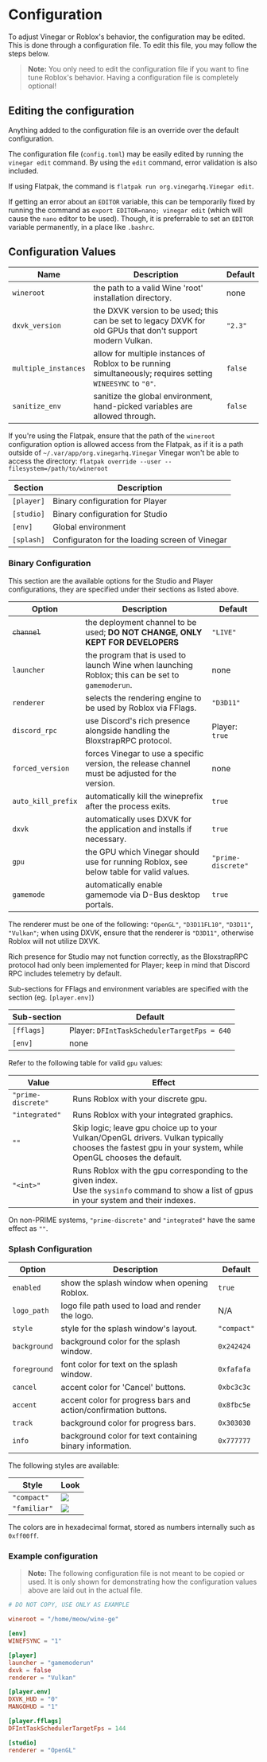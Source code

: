 # Configuration

To adjust Vinegar or Roblox's behavior, the configuration may be edited. This is done through a configuration file. To edit this file, you may follow the steps below.

> **Note:** You only need to edit the configuration file if you want to fine tune Roblox's behavior. Having a configuration file is completely optional!

## Editing the configuration

Anything added to the configuration file is an override over the default configuration.

The configuration file (`config.toml`) may be easily edited by running the `vinegar edit` command. By using the `edit` command, error validation is also included.

If using Flatpak, the command is `flatpak run org.vinegarhq.Vinegar edit`.

If getting an error about an `EDITOR` variable, this can be temporarily fixed by running the command as `export EDITOR=nano; vinegar edit` (which will cause the `nano` editor to be used). Though, it is preferrable to set an `EDITOR` variable permanently, in a place like `.bashrc`.

## Configuration Values

| Name                 | Description                                                                                                 | Default |
| -------------------- | ----------------------------------------------------------------------------------------------------------- | ------- |
| `wineroot`           | the path to a valid Wine 'root' installation directory.                                                     | none    |
| `dxvk_version`       | the DXVK version to be used; this can be set to legacy DXVK for old GPUs that don't support modern Vulkan.  | `"2.3"` |
| `multiple_instances` | allow for multiple instances of Roblox to be running simultaneously; requires setting `WINEESYNC` to `"0"`. | `false` |
| `sanitize_env`       | sanitize the global environment, hand-picked variables are allowed through.                                 | `false` |

If you're using the Flatpak, ensure that the path of the `wineroot` configuration option is allowed access from the Flatpak, as if it is a path outside of `~/.var/app/org.vinegarhq.Vinegar` Vinegar won't be able to access the directory: `flatpak override --user --filesystem=/path/to/wineroot`

| Section    | Description                                    |
| ---------- | ---------------------------------------------- |
| `[player]` | Binary configuration for Player                |
| `[studio]` | Binary configuration for Studio                |
| `[env]`    | Global environment                             |
| `[splash]` | Configuraton for the loading screen of Vinegar |

### Binary Configuration

This section are the available options for the Studio and Player configurations, they are specified under their sections as listed above.

| Option             | Description                                                                                      | Default            |
| ------------------ | ------------------------------------------------------------------------------------------------ | ------------------ |
| ~~`channel`~~          | the deployment channel to be used; **DO NOT CHANGE, ONLY KEPT FOR DEVELOPERS**                   | `"LIVE"`           |
| `launcher`         | the program that is used to launch Wine when launching Roblox; this can be set to `gamemoderun`. | none               |
| `renderer`         | selects the rendering engine to be used by Roblox via FFlags.                                    | `"D3D11"`          |
| `discord_rpc`      | use Discord's rich presence alongside handling the BloxstrapRPC protocol.                        | Player: `true`     |
| `forced_version`   | forces Vinegar to use a specific version, the release channel must be adjusted for the version.  | none               |
| `auto_kill_prefix` | automatically kill the wineprefix after the process exits.                                       | `true`             |
| `dxvk`             | automatically uses DXVK for the application and installs if necessary.                           | `true`             |
| `gpu`              | the GPU which Vinegar should use for running Roblox, see below table for valid values.           | `"prime-discrete"` |
| `gamemode`         | automatically enable gamemode via D-Bus desktop portals.                                         | `true`             |

The renderer must be one of the following: `"OpenGL"`, `"D3D11FL10"`, `"D3D11"`, `"Vulkan"`;
when using DXVK, ensure that the renderer is `"D3D11"`, otherwise Roblox will not utilize DXVK.

Rich presence for Studio may not function correctly, as the BloxstrapRPC protocol had only been implemented for Player; keep in mind that Discord RPC includes telemetry by default.

Sub-sections for FFlags and environment variables are specified with the section (eg. `[player.env]`)

| Sub-section | Default                                     |
| ----------- | ------------------------------------------- |
| `[fflags]`  | Player: `DFIntTaskSchedulerTargetFps = 640` |
| `[env]`     | none                                        |

Refer to the following table for valid `gpu` values:

| Value              | Effect                                                                                                                                                    |
| ------------------ | --------------------------------------------------------------------------------------------------------------------------------------------------------- |
| `"prime-discrete"` | Runs Roblox with your discrete gpu.                                                                                                                       |
| `"integrated"`     | Runs Roblox with your integrated graphics.                                                                                                                |
| `""`               | Skip logic; leave gpu choice up to your Vulkan/OpenGL drivers. Vulkan typically chooses the fastest gpu in your system, while OpenGL chooses the default. |
| `"<int>"`          | Runs Roblox with the gpu corresponding to the given index.<br/>Use the `sysinfo` command to show a list of gpus in your system and their indexes.         |

On non-PRIME systems, `"prime-discrete"` and `"integrated"` have the same effect as `""`.

### Splash Configuration

| Option       | Description                                                     | Default     |
| ------------ | --------------------------------------------------------------- | ----------- |
| `enabled`    | show the splash window when opening Roblox.                     | `true`      |
| `logo_path`  | logo file path used to load and render the logo.                | N/A         |
| `style`      | style for the splash window's layout.                           | `"compact"` |
| `background` | background color for the splash window.                         | `0x242424`  |
| `foreground` | font color for text on the splash window.                       | `0xfafafa`  |
| `cancel`     | accent color for 'Cancel' buttons.                              | `0xbc3c3c`  |
| `accent`     | accent color for progress bars and action/confirmation buttons. | `0x8fbc5e`  |
| `track`      | background color for progress bars.                             | `0x303030`  |
| `info`       | background color for text containing binary information.        | `0x777777`  |

The  following styles are available:

| Style        | Look                       |
| ------------ | -------------------------- |
| `"compact"`  | ![](./splash-compact.png)  |
| `"familiar"` | ![](./splash-familiar.png) |

The colors are in hexadecimal format, stored as numbers internally such as `0xff00ff`.

### Example configuration

> **Note:** The following configuration file is not meant to be copied or used. It is only shown for demonstrating how the configuration values above are laid out in the actual file.

```toml
# DO NOT COPY, USE ONLY AS EXAMPLE

wineroot = "/home/meow/wine-ge"

[env]
WINEFSYNC = "1"

[player]
launcher = "gamemoderun"
dxvk = false
renderer = "Vulkan"

[player.env]
DXVK_HUD = "0"
MANGOHUD = "1"

[player.fflags]
DFIntTaskSchedulerTargetFps = 144

[studio]
renderer = "OpenGL"
```
